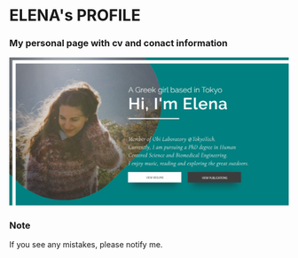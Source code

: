 # ELENA's PROFILE 
### My personal page with cv and conact information

[![FOXELAS](https://github.com/foxelas/foxelas.github.io/raw/master/preview.png)](https://foxelas.github.io/)


### Note 
If you see any mistakes, please notify me. 
